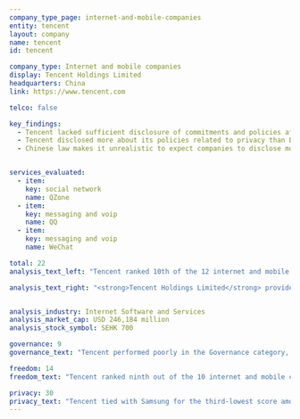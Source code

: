 ```yaml
---
company_type_page: internet-and-mobile-companies
entity: tencent
layout: company
name: tencent
id: tencent

company_type: Internet and mobile companies
display: Tencent Holdings Limited
headquarters: China
link: https://www.tencent.com

telco: false

key_findings:
  - Tencent lacked sufficient disclosure of commitments and policies affecting users’ freedom of expression and privacy.
  - Tencent disclosed more about its policies related to privacy than Baidu, the other Chinese internet company evaluated.
  - Chinese law makes it unrealistic to expect companies to disclose most information about government requests, but Tencent could disclose information about its handling of private requests to restrict content or accounts, and private requests for user information.


services_evaluated:
  - item:
    key: social network
    name: QZone
  - item:
    key: messaging and voip
    name: QQ
  - item:
    key: messaging and voip
    name: WeChat

total: 22
analysis_text_left: "Tencent ranked 10th of the 12 internet and mobile companies evaluated, and 14th overall. The 2016 <i>Freedom on the Net</i> report by Freedom House rated China’s internet environment as “Not Free,” with <a href=\"https://freedomhouse.org/report/freedom-net/2016/china\" target=\"_blank\">China scoring the lowest of all countries reviewed</a>. While gaps in Tencent’s commitments and disclosures can be blamed on China’s legal and regulatory environment, there are still areas in which Tencent could improve without regulatory change. <br /> Tencent offered different versions of many key documents, including terms of service and privacy policies, for mainland Chinese users and all other users outside of China. Documents offered in English and traditional Chinese characters (used in Hong Kong and Taiwan) contained different substantive content and commitments in some areas, generally with more detail and better disclosure. While all versions were reviewed, only the documents in simplified Chinese (for mainland Chinese users) <a href=\"/findings/china\" target=\"_blank\">counted towards the company’s Index score</a>."

analysis_text_right: "<strong>Tencent Holdings Limited</strong> provides a broad range of Internet and mobile value-added services (VAS), online advertising services, and eCommerce transactions services to users in China, the United States, Europe, and elsewhere around the world. It is one of the largest Internet companies globally."


analysis_industry: Internet Software and Services
analysis_market_cap: USD 246,184 million
analysis_stock_symbol: SEHK 700

governance: 9
governance_text: "Tencent performed poorly in the Governance category, but outscored Baidu. The company received some credit for publicly committing <a href=\"http://www.tencent.com/zh-cn/zc/privacypolicyTraditional.shtml\" target=\"_blank\">to protect users’ privacy</a> but made no such commitment to protect users’ freedom of expression (G1). To the contrary, its terms of service for mainland Chinese users stated that users’ accounts may be terminated for <a href=\"http://www.qq.com/contract.shtml\" target=\"_blank\">“implicating Tencent in political and public events.”</a> The company did provide some information about a general complaints mechanism for users that applied to all services, with WeChat providing somewhat more detail. While Tencent scored below average on this indicator it nonetheless tied with Google and scored above several companies whose overall Index scores were much higher."

freedom: 14
freedom_text: "Tencent ranked ninth out of the 10 internet and mobile companies in the Freedom of Expression category, just ahead of Baidu. <br /><strong>Content and account restrictions:</strong> Tencent disclosed less than most internet and mobile companies average on these indicators (F3, F4, F8), but more than Apple and Baidu. The company offered above-average disclosure of what types of content or activities are prohibited (F3). Notably, this indicator rewards companies for the clarity of their rules, rather than for respecting users freedom of expression rights <i>per se</i>. The company failed to disclose the volume and nature of content or accounts restricted in enforcing these rules (F4), though all companies performed poorly on this indicator.  It also failed to disclose a consistent policy to notify users when the company restricts content or accounts (F8). <br /><strong>Content and account restriction requests:</strong> Tencent disclosed little about how it handles requests from governments and private parties to restrict content or user accounts, although it scored better on these indicators than Baidu and Samsung (F5-F7). It disclosed no data about government or private requests for content or account restrictions it receives or its compliance with these requests (F6, F7). <br /><strong>Identity policy:</strong> The company disclosed that it may, depending on applicable laws, require users to verify their identity with a government-issued ID for all services. Network service providers offering internet access or information related services in China are <a href=\"https://chinacopyrightandmedia.wordpress.com/2012/12/28/national-peoples-congress-standing-committee-decision-concerning-strengthening-network-information-protection/\" target=\"_blank\">legally required to do so</a>."

privacy: 30
privacy_text: "Tencent tied with Samsung for the third-lowest score among internet and mobile companies evaluated in the Privacy category, better than only Mail.Ru and Baidu. <br /><strong>Handling of user information:</strong> Tencent performed below the internet and mobile company average on this set of indicators (P3-P9). It however provided strong disclosure of of what user information it collects, on par with Twitter, Yahoo, and Facebook(P3). But it did not fully disclose the reasons for collecting and sharing user information (P5), and disclosed nothing about  how long it retains user information (P6). The law requires retention for 60 days but does not forbid disclosure of that fact. <br /><strong>Requests for user information:</strong> Tencent disclosed almost nothing about how it handles government and private requests for user information, earning equally low scores on these indicators as Baidu. (P10-P12). While Chinese law makes it unrealistic to expect companies to disclose most information about government requests, Tencent should be able to reveal if and when it shares user information with private parties and under what circumstances. <br /><strong>Security:</strong> Tencent was one of only three internet and mobile companies, along with Samsung and Baidu, to provide no disclosure of whether or not it encrypts user communication and private content (P16). However, the company tied with Twitter, Facebook, and Yandex for the highest score for its disclosure on how it addresses security vulnerabilities (P14)."
---
```

